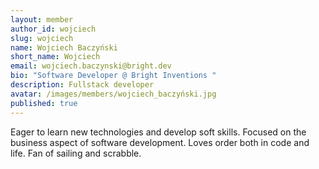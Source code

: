 ```yaml
---
layout: member
author_id: wojciech
slug: wojciech
name: Wojciech Baczyński
short_name: Wojciech
email: wojciech.baczynski@bright.dev
bio: "Software Developer @ Bright Inventions "
description: Fullstack developer
avatar: /images/members/wojciech_baczyński.jpg
published: true
---
```

Eager to learn new technologies and develop soft skills. Focused on the business aspect of software development. Loves order both in code and life. Fan of sailing and scrabble.
